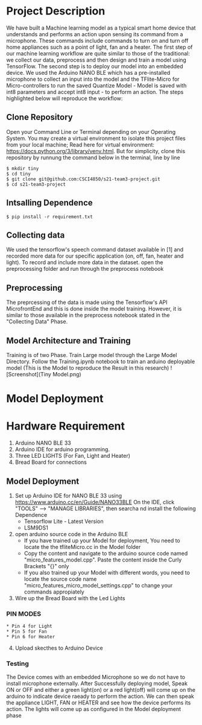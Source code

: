 
# Project Description

We have built a Machine learning model as a typical smart home device that understands and performs an action upon sensing its command from a microphone. These commands include commands to turn on and turn off home appliances such as a point of light, fan and a heater. The first step of our machine learning workflow are quite similar to those of the traditional: we collect our data, preprocess and then design and train a model using TensorFlow. The second step is to deploy our model into an embedded device. We used the Arduino NANO BLE which has a pre-installed microphone to collect an input into the model and the TFlite-Micro for Micro-controllers to run the saved Quantize Model - Model is saved with int8 parameters and accept int8 input - to perform an action.
The steps highlighted below will reproduce the workflow:
## Clone Repository
Open your Command Line or Terminal depending on your Operating System. You may create a virtual environment to isolate this project files from your local machine;
Read here for virtual environment: https://docs.python.org/3/library/venv.html. 
But for simplicity, clone this repository by runnung the command below in the terminal, line by line
```
$ mkdir tiny
$ cd tiny
$ git clone git@github.com:CSCI4850/s21-team3-project.git
$ cd s21-team3-project
```
## Intsalling Dependence
```
$ pip install -r requirement.txt
```

## Collecting data
We used the tensorflow's speech command dataset available in [1] and recorded more data for our specific application (on, off, fan, heater and light). To record and include more data in the dataset. open the preprocessing folder and run through the preprocess notebook
## Preprocessing
The preprcessing of the data is made using the Tensorflow's API MicrofrontEnd and this is done inside the model training. However, it is similar to those available in the preprocess notebook stated in the "Collecting Data" Phase.

## Model Architecture and Training
Training is of two Phase. Train Large model through the Large Model Directory.
Follow the Training.ipynb notebook to train an arduino deployable model (This is the Model to reproduce the Result in this research)
![Screenshot](Tiny Model.png)

# Model Deployment
# Hardware Requirement
1. Arduino NANO BLE 33
2. Arduino IDE for arduino programming. 
3. Three LED LIGHTS (For Fan, Light and Heater)
4. Bread Board for connections

## Model Deployment
1. Set up Arduino IDE  for NANO BLE 33 using https://www.arduino.cc/en/Guide/NANO33BLE
    On the IDE, click "TOOLS" --> "MANAGE LIBRARIES", then searcha nd install the following Dependence
    * Tensorflow Lite - Latest Version
    * LSM9DS1
2. open arduino source code in the Arduino BLE
    * If you have trained up your Model for deployment, You need to locate the the tfliteMicro.cc in the Model folder
    * Copy the content and navigate to the arduino source code named "micro_features_model.cpp". Paste the content inside the Curly Brackets "{}" only
    * If you also trained up your Model with different words, you need to locate the source code name "micro_features_micro_model_settings.cpp" to change your commands appropiately 
4. Wire up the Bread Board with the Led Lights
  ### PIN MODES
    * Pin 4 for Light
    * Pin 5 for Fan
    * Pin 6 for Heater
 4. Upload skecthes to Arduino Device
 
 ### Testing
 The Device comes with an embedded Microphone so we do not have to install microphone externally. After Successfully deploying model, Speak ON or OFF and either a green light(on) or a red light(off) will come up on the arduino to indicate device raeady to perform the action. We can then speak the appliance LIGHT, FAN or HEATER and see how the device performs its action. The lights will come up as configured in the Model deployment phase
